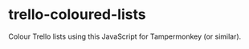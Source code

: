 trello-coloured-lists
=====================

Colour Trello lists using this JavaScript for Tampermonkey (or similar).
